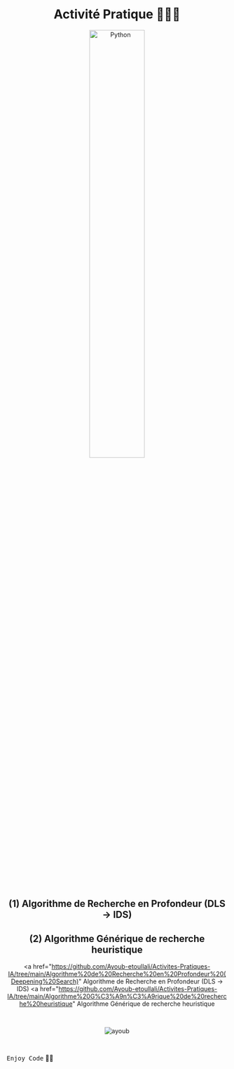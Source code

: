 <div align="center">
  
  # Activité Pratique 👨🏻‍💻
  <img src="https://uploads-ssl.webflow.com/60ec34540d013784844d2ee2/61d42d538aec6733243470a7_Python-logo.png" width="50%" height="50%" alt="Python">

## (1) Algorithme de Recherche en Profondeur (DLS -> IDS)
## (2) Algorithme Générique de recherche heuristique

<a href="https://github.com/Ayoub-etoullali/Activites-Pratiques-IA/tree/main/Algorithme%20de%20Recherche%20en%20Profondeur%20(Deepening%20Search)"
  Algorithme de Recherche en Profondeur (DLS -> IDS) </a>
<a href="https://github.com/Ayoub-etoullali/Activites-Pratiques-IA/tree/main/Algorithme%20G%C3%A9n%C3%A9rique%20de%20recherche%20heuristique"
    Algorithme Générique de recherche heuristique </a>

  <br>

  ![ayoub](https://user-images.githubusercontent.com/92756846/220727344-dbb21e84-4584-4055-bde5-a3c90a64a618.jpg)
  
</div>

<br>
  
<kbd>Enjoy Code</kbd> 👨‍💻
